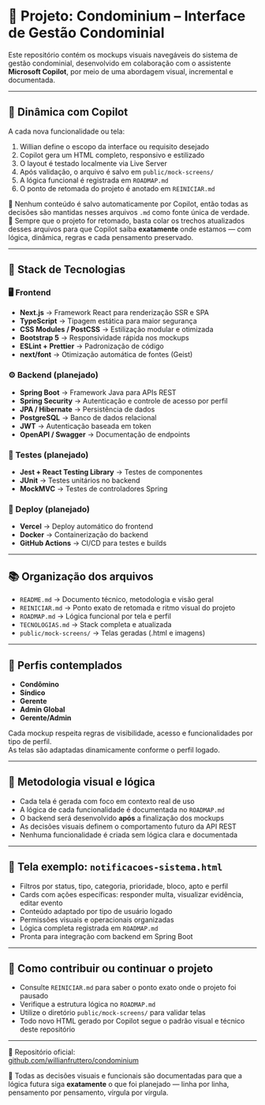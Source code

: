 # 🏢 Projeto: Condominium – Interface de Gestão Condominial

Este repositório contém os mockups visuais navegáveis do sistema de gestão condominial, desenvolvido em colaboração com o assistente **Microsoft Copilot**, por meio de uma abordagem visual, incremental e documentada.

---

## 🤖 Dinâmica com Copilot

A cada nova funcionalidade ou tela:

1. Willian define o escopo da interface ou requisito desejado
2. Copilot gera um HTML completo, responsivo e estilizado
3. O layout é testado localmente via Live Server
4. Após validação, o arquivo é salvo em `public/mock-screens/`
5. A lógica funcional é registrada em `ROADMAP.md`
6. O ponto de retomada do projeto é anotado em `REINICIAR.md`

📌 Nenhum conteúdo é salvo automaticamente por Copilot, então todas as decisões são mantidas nesses arquivos `.md` como fonte única de verdade.  
📎 Sempre que o projeto for retomado, basta colar os trechos atualizados desses arquivos para que Copilot saiba **exatamente** onde estamos — com lógica, dinâmica, regras e cada pensamento preservado.

---

## 🧰 Stack de Tecnologias

### 🖥️ Frontend

- **Next.js** → Framework React para renderização SSR e SPA
- **TypeScript** → Tipagem estática para maior segurança
- **CSS Modules / PostCSS** → Estilização modular e otimizada
- **Bootstrap 5** → Responsividade rápida nos mockups
- **ESLint + Prettier** → Padronização de código
- **next/font** → Otimização automática de fontes (Geist)

### ⚙️ Backend (planejado)

- **Spring Boot** → Framework Java para APIs REST
- **Spring Security** → Autenticação e controle de acesso por perfil
- **JPA / Hibernate** → Persistência de dados
- **PostgreSQL** → Banco de dados relacional
- **JWT** → Autenticação baseada em token
- **OpenAPI / Swagger** → Documentação de endpoints

### 🧪 Testes (planejado)

- **Jest + React Testing Library** → Testes de componentes
- **JUnit** → Testes unitários no backend
- **MockMVC** → Testes de controladores Spring

### 🚀 Deploy (planejado)

- **Vercel** → Deploy automático do frontend
- **Docker** → Containerização do backend
- **GitHub Actions** → CI/CD para testes e builds

---

## 📚 Organização dos arquivos

- `README.md` → Documento técnico, metodologia e visão geral
- `REINICIAR.md` → Ponto exato de retomada e ritmo visual do projeto
- `ROADMAP.md` → Lógica funcional por tela e perfil
- `TECNOLOGIAS.md` → Stack completa e atualizada
- `public/mock-screens/` → Telas geradas (.html e imagens)

---

## 👥 Perfis contemplados

- **Condômino**
- **Síndico**
- **Gerente**
- **Admin Global**
- **Gerente/Admin**

Cada mockup respeita regras de visibilidade, acesso e funcionalidades por tipo de perfil.  
As telas são adaptadas dinamicamente conforme o perfil logado.

---

## 🧩 Metodologia visual e lógica

- Cada tela é gerada com foco em contexto real de uso
- A lógica de cada funcionalidade é documentada no `ROADMAP.md`
- O backend será desenvolvido **após** a finalização dos mockups
- As decisões visuais definem o comportamento futuro da API REST
- Nenhuma funcionalidade é criada sem lógica clara e documentada

---

## 🔔 Tela exemplo: `notificacoes-sistema.html`

- Filtros por status, tipo, categoria, prioridade, bloco, apto e perfil
- Cards com ações específicas: responder multa, visualizar evidência, editar evento
- Conteúdo adaptado por tipo de usuário logado
- Permissões visuais e operacionais organizadas
- Lógica completa registrada em `ROADMAP.md`
- Pronta para integração com backend em Spring Boot

---

## 🚀 Como contribuir ou continuar o projeto

- Consulte `REINICIAR.md` para saber o ponto exato onde o projeto foi pausado
- Verifique a estrutura lógica no `ROADMAP.md`
- Utilize o diretório `public/mock-screens/` para validar telas
- Todo novo HTML gerado por Copilot segue o padrão visual e técnico deste repositório

---

📎 Repositório oficial:  
[github.com/willianfruttero/condominium](https://github.com/willianfruttero/condominium)

🧠 Todas as decisões visuais e funcionais são documentadas para que a lógica futura siga **exatamente** o que foi planejado — linha por linha, pensamento por pensamento, vírgula por vírgula.
